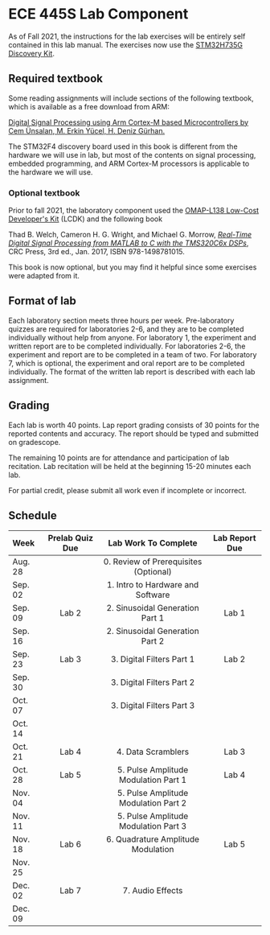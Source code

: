 # ECE 445S Lab Component

As of Fall 2021, the instructions for the lab exercises will be entirely self contained in this lab manual. The exercises now use the [STM32H735G Discovery Kit][1]. 

## Required textbook

Some reading assignments will include sections of the following textbook, which is available as a free download from ARM:

[Digital Signal Processing using Arm Cortex-M based Microcontrollers by Cem Ünsalan, M. Erkin Yücel, H. Deniz Gürhan.][4]

The STM32F4 discovery board used in this book is different from the hardware we will use in lab, but most of the contents on signal processing, embedded programming, and ARM Cortex-M processors is applicable to the hardware we will use.

### Optional textbook

Prior to fall 2021, the laboratory component used the [OMAP-L138 Low-Cost Developer's Kit][2] (LCDK) and the following book

Thad B. Welch, Cameron H. G. Wright, and Michael G. Morrow, *[Real-Time Digital Signal Processing from MATLAB to C with the TMS320C6x DSPs][3]*, CRC Press, 3rd ed., Jan. 2017, ISBN 978-1498781015.

This book is now optional, but you may find it helpful since some exercises were adapted from it.


## Format of lab

Each laboratory section meets three hours per week. Pre-laboratory quizzes are required for laboratories 2-6, and they are to be completed individually without help from anyone. For laboratory 1, the experiment and written report are to be completed individually. For laboratories 2-6, the experiment and report are to be completed in a team of two. For laboratory 7, which is optional, the experiment and oral report are to be completed individually. The format of the written lab report is described with each lab assignment.

## Grading

Each lab is worth 40 points. Lap report grading consists of 30 points for the reported contents and accuracy. The report should be typed and submitted on gradescope. 

The remaining 10 points are for attendance and participation of lab recitation. Lab recitation will be held at the beginning 15-20 minutes each lab.

For partial credit, please submit all work even if incomplete or incorrect.

## Schedule

| Week  | Prelab Quiz Due | Lab Work To Complete | Lab Report Due |
| :---     |:----: |                :----:                |:----: |
| Aug. 28  |       | 0. Review of Prerequisites (Optional)|       |
| Sep. 02  |       | 1. Intro to Hardware and Software    |       |
| Sep. 09  | Lab 2 | 2. Sinusoidal Generation Part 1      | Lab 1 |
| Sep. 16  |       | 2. Sinusoidal Generation Part 2      |       |
| Sep. 23  | Lab 3 | 3. Digital Filters Part 1            | Lab 2 |
| Sep. 30  |       | 3. Digital Filters Part 2            |       |
| Oct. 07  |       | 3. Digital Filters Part 3            |       |
| Oct. 14  |       |                                      |       |
| Oct. 21  | Lab 4 | 4. Data Scramblers                   | Lab 3 |
| Oct. 28  | Lab 5 | 5. Pulse Amplitude Modulation Part 1 | Lab 4 |
| Nov. 04  |       | 5. Pulse Amplitude Modulation Part 2 |       |
| Nov. 11  |       | 5. Pulse Amplitude Modulation Part 3 |       |
| Nov. 18  | Lab 6 | 6. Quadrature Amplitude Modulation   | Lab 5 |
| Nov. 25  |       |                                      |       |
| Dec. 02  | Lab 7 | 7. Audio Effects                     |       |
| Dec. 09  |       |                                      |       |



[1]:https://www.st.com/en/evaluation-tools/stm32h735g-dk.html
[2]:http://www.ti.com/tool/tmdslcdk138
[3]:http://www.rt-dsp.com/
[4]:https://www.arm.com/resources/ebook/digital-signal-processing



